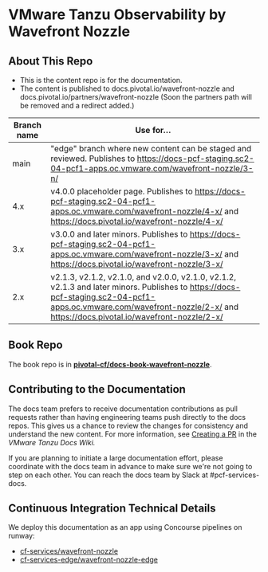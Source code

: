 # VMware Tanzu Observability by Wavefront Nozzle

## About This Repo

* This is the content repo is for the documentation.
* The content is published to docs.pivotal.io/wavefront-nozzle and docs.pivotal.io/partners/wavefront-nozzle (Soon the partners path will be removed and a redirect added.)

| Branch name | Use for… |
|-------------| -------|
| main      | "edge" branch where new content can be staged and reviewed. Publishes to https://docs-pcf-staging.sc2-04-pcf1-apps.oc.vmware.com/wavefront-nozzle/3-n/ |
| 4.x         | v4.0.0 placeholder page. Publishes to https://docs-pcf-staging.sc2-04-pcf1-apps.oc.vmware.com/wavefront-nozzle/4-x/ and https://docs.pivotal.io/wavefront-nozzle/4-x/ |
| 3.x         | v3.0.0 and later minors. Publishes to https://docs-pcf-staging.sc2-04-pcf1-apps.oc.vmware.com/wavefront-nozzle/3-x/ and https://docs.pivotal.io/wavefront-nozzle/3-x/ |
| 2.x        | v2.1.3, v2.1.2, v2.1.0, and v2.0.0, v2.1.0, v2.1.2, v2.1.3 and later minors. Publishes to https://docs-pcf-staging.sc2-04-pcf1-apps.oc.vmware.com/wavefront-nozzle/2-x/ and https://docs.pivotal.io/wavefront-nozzle/2-x/ |

## Book Repo

The book repo is in [**pivotal-cf/docs-book-wavefront-nozzle**](https://github.com/pivotal-cf/docs-book-wavefront-nozzle).

## Contributing to the Documentation

The docs team prefers to receive documentation contributions as pull requests rather than having engineering teams push directly to the docs repos.
This gives us a chance to review the changes for consistency and understand the new content.
For more information, see [Creating a PR](https://docs-wiki.sc2-04-pcf1-apps.oc.vmware.com/wiki/external/create-pr.html)
in the _VMware Tanzu Docs Wiki._

If you are planning to initiate a large documentation effort, please coordinate with the docs team in advance to make sure we're not going to step on each other.
You can reach the docs team by Slack at #pcf-services-docs.


## Continuous Integration Technical Details

We deploy this documentation as an app using Concourse pipelines on runway:

* [cf-services/wavefront-nozzle](https://runway-ci.eng.vmware.com/teams/mapbu-docs/pipelines/cf-services?group=wavefront-nozzle)
* [cf-services-edge/wavefront-nozzle-edge](https://runway-ci.eng.vmware.com/teams/mapbu-docs/pipelines/cf-services-edge?group=wavefront-nozzle-edge)
